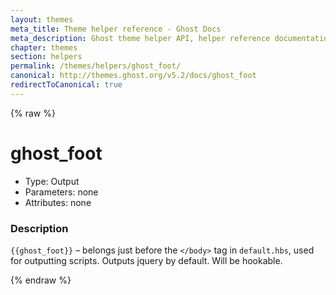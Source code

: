 ```yaml
---
layout: themes
meta_title: Theme helper reference - Ghost Docs
meta_description: Ghost theme helper API, helper reference documentation
chapter: themes
section: helpers
permalink: /themes/helpers/ghost_foot/
canonical: http://themes.ghost.org/v5.2/docs/ghost_foot
redirectToCanonical: true
---
```


{% raw %}

# ghost_foot

 * Type: Output
 * Parameters: none
 * Attributes: none

<!--
  * Origin: Ghost
  * Required: Yes
  * Context: All
-->

### Description

`{{ghost_foot}}` – belongs just before the `</body>` tag in <code class="path">default.hbs</code>, used for outputting scripts. Outputs jquery by default. Will be hookable.


{% endraw %}
